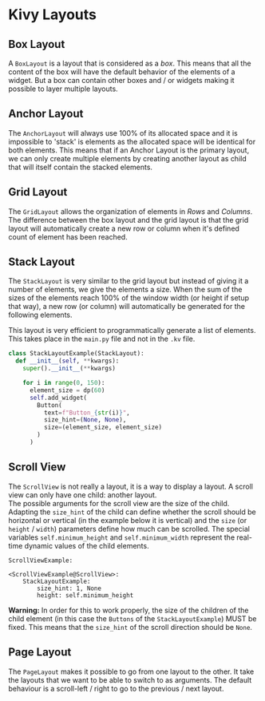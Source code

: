# Kivy Layouts

## Box Layout

A `BoxLayout` is a layout that is considered as a _box_. This means that all the content of the box will have the default behavior of the elements of a widget. But a box can contain other boxes and / or widgets making it possible to layer multiple layouts.

## Anchor Layout

The `AnchorLayout` will always use 100% of its allocated space and it is impossible to 'stack' is elements as the allocated space will be identical for both elements. This means that if an Anchor Layout is the primary layout, we can only create multiple elements by creating another layout as child that will itself contain the stacked elements.

## Grid Layout

The `GridLayout` allows the organization of elements in _Rows_ and _Columns_. The difference between the box layout and the grid layout is that the grid layout will automatically create a new row or column when it's defined count of element has been reached.

## Stack Layout

The `StackLayout` is very similar to the grid layout but instead of giving it a number of elements, we give the elements a size. When the sum of the sizes of the elements reach 100% of the window width (or height if setup that way), a new row (or column) will automatically be generated for the following elements.

This layout is very efficient to programmatically generate a list of elements. This takes place in the `main.py` file and not in the `.kv` file.

```python
class StackLayoutExample(StackLayout):
  def __init__(self, **kwargs):
    super().__init__(**kwargs)

    for i in range(0, 150):
      element_size = dp(60)
      self.add_widget(
        Button(
          text=f"Button_{str(i)}",
          size_hint=(None, None),
          size=(element_size, element_size)
        )
      )
```

## Scroll View

The `ScrollView` is not really a layout, it is a way to display a layout. A scroll view can only have one child: another layout.<br/>
The possible arguments for the scroll view are the size of the child. Adapting the `size_hint` of the child can define whether the scroll should be horizontal or vertical (in the example below it is vertical) and the `size` (or `height` / `width`) parameters define how much can be scrolled. The special variables `self.minimum_height` and `self.minimum_width` represent the real-time dynamic values of the child elements.

```
ScrollViewExample:

<ScrollViewExample@ScrollView>:
    StackLayoutExample:
        size_hint: 1, None
        height: self.minimum_height
```

**Warning:** In order for this to work properly, the size of the children of the child element (in this case the `Buttons` of the `StackLayoutExample`) MUST be fixed. This means that the `size_hint` of the scroll direction should be `None`.

## Page Layout

The `PageLayout` makes it possible to go from one layout to the other. It take the layouts that we want to be able to switch to as arguments. The default behaviour is a scroll-left / right to go to the previous / next layout.
